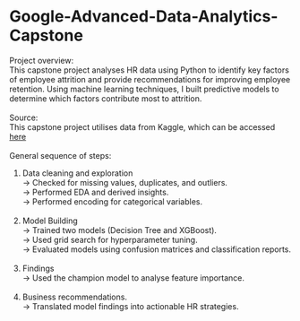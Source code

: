 # Google-Advanced-Data-Analytics-Capstone
Project overview: <br>
This capstone project analyses HR data using Python to identify key factors of employee attrition and provide recommendations for improving employee retention. Using machine learning techniques, I built predictive models to determine which factors contribute most to attrition. <br> <br>
Source: <br>
This capstone project utilises data from Kaggle, which can be accessed [here](https://www.kaggle.com/datasets/mfaisalqureshi/hr-analytics-and-job-prediction/data)
<br><br>
General sequence of steps: <br> 
1) Data cleaning and exploration <br>
→ Checked for missing values, duplicates, and outliers. <br>
→ Performed EDA and derived insights. <br>
→ Performed encoding for categorical variables. <br> <br>
2) Model Building <br>
→ Trained two models (Decision Tree and XGBoost). <br>
→ Used grid search for hyperparameter tuning. <br>
→ Evaluated models using confusion matrices and classification reports. <br> <br>
3) Findings <br>
→ Used the champion model to analyse feature importance. <br> <br>
4) Business recommendations. <br>
→ Translated model findings into actionable HR strategies.

